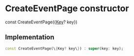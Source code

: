 


# CreateEventPage constructor






const
CreateEventPage(\{[Key](https://api.flutter.dev/flutter/foundation/Key-class.html)? key\})





## Implementation

```dart
const CreateEventPage(\{Key? key\}) : super(key: key);
```







